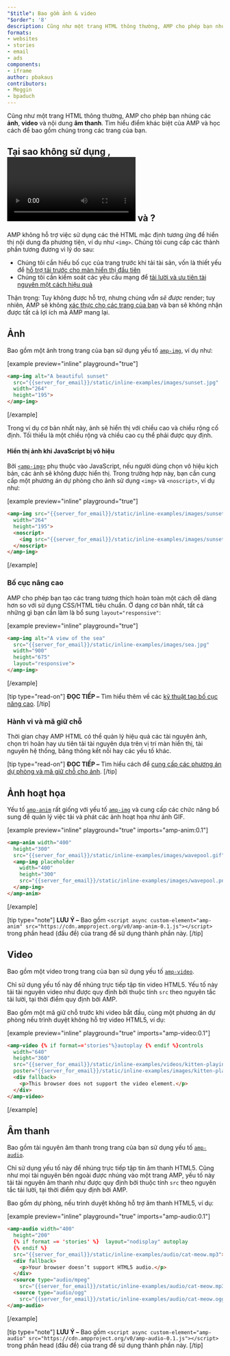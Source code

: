 ```yaml
---
"$title": Bao gồm ảnh & video
"$order": '8'
description: Cũng như một trang HTML thông thường, AMP cho phép bạn nhúng các ảnh, video và nội dung âm thanh. Tìm hiểu điểm khác biệt của AMP và học cách để...
formats:
- websites
- stories
- email
- ads
components:
- iframe
author: pbakaus
contributors:
- Meggin
- bpaduch
---
```


Cũng như một trang HTML thông thường, AMP cho phép bạn nhúng các **ảnh**, **video** và nội dung **âm thanh**. Tìm hiểu điểm khác biệt của AMP và học cách để bao gồm chúng trong các trang của bạn.

## Tại sao không sử dụng <code><img></code>, <code><video></code> và <code><audio></code>?

AMP không hỗ trợ việc sử dụng các thẻ HTML mặc định tương ứng để hiển thị nội dung đa phương tiện, ví dụ như `<img>`. Chúng tôi cung cấp các thành phần tương đương vì lý do sau:

- Chúng tôi cần hiểu bố cục của trang trước khi tải tài sản, vốn là thiết yếu để [hỗ trợ tải trước cho màn hiển thị đầu tiên](../../../../about/how-amp-works.html#size-all-resources-statically)
- Chúng tôi cần kiểm soát các yêu cầu mạng để [tải lười và ưu tiên tài nguyên một cách hiệu quả](../../../../about/how-amp-works.html#prioritize-resource-loading)

Thận trọng: Tuy không được hỗ trợ, nhưng chúng *vẫn sẽ được* render; tuy nhiên, AMP sẽ không [xác thực cho các trang của bạn](../../../../documentation/guides-and-tutorials/learn/validation-workflow/validate_amp.md) và bạn sẽ không nhận được tất cả lợi ích mà AMP mang lại.

## Ảnh

Bao gồm một ảnh trong trang của bạn sử dụng yếu tố [`amp-img`](../../../../documentation/components/reference/amp-img.md), ví dụ như:

[example preview="inline" playground="true"]
```html
<amp-img alt="A beautiful sunset"
  src="{{server_for_email}}/static/inline-examples/images/sunset.jpg"
  width="264"
  height="195">
</amp-img>
```
[/example]

Trong ví dụ cơ bản nhất này, ảnh sẽ hiển thị với chiều cao và chiều rộng cố định. Tối thiểu là một chiều rộng và chiều cao cụ thể phải được quy định.

#### Hiển thị ảnh khi JavaScript bị vô hiệu

Bởi [`<amp-img>`](../../../../documentation/components/reference/amp-img.md) phụ thuộc vào JavaScript, nếu người dùng chọn vô hiệu kịch bản, các ảnh sẽ không được hiển thị. Trong trường hợp này, bạn cần cung cấp một phương án dự phòng cho ảnh sử dụng `<img>` và `<noscript>`, ví dụ như:

[example preview="inline" playground="true"]
```html
<amp-img src="{{server_for_email}}/static/inline-examples/images/sunset.jpg"
  width="264"
  height="195">
  <noscript>
    <img src="{{server_for_email}}/static/inline-examples/images/sunset.jpg" width="264" height="195" />
  </noscript>
</amp-img>
```
[/example]

### Bố cục nâng cao

AMP cho phép bạn tạo các trang tương thích hoàn toàn một cách dễ dàng hơn so với sử dụng CSS/HTML tiêu chuẩn. Ở dạng cơ bản nhất, tất cả những gì bạn cần làm là bổ sung `layout="responsive"`:

[example preview="inline" playground="true"]
```html
<amp-img alt="A view of the sea"
  src="{{server_for_email}}/static/inline-examples/images/sea.jpg"
  width="900"
  height="675"
  layout="responsive">
</amp-img>
```
[/example]

[tip type="read-on"] **ĐỌC TIẾP –** Tìm hiểu thêm về các [kỹ thuật tạo bố cục nâng cao](../../../../documentation/guides-and-tutorials/develop/style_and_layout/control_layout.md). [/tip]

### Hành vi và mã giữ chỗ

Thời gian chạy AMP HTML có thể quản lý hiệu quả các tài nguyên ảnh, chọn trì hoãn hay ưu tiên tải tài nguyên dựa trên vị trí màn hiển thị, tài nguyên hệ thống, băng thông kết nối hay các yếu tố khác.

[tip type="read-on"] **ĐỌC TIẾP –** Tìm hiểu cách để [cung cấp các phương án dự phòng và mã giữ chỗ cho ảnh](../../../../documentation/guides-and-tutorials/develop/style_and_layout/placeholders.md). [/tip]

## Ảnh hoạt họa

Yếu tố [`amp-anim`](../../../../documentation/components/reference/amp-anim.md) rất giống với yếu tố [`amp-img`](../../../../documentation/components/reference/amp-img.md) và cung cấp các chức năng bổ sung để quản lý việc tải và phát các ảnh hoạt họa như ảnh GIF.

[example preview="inline" playground="true" imports="amp-anim:0.1"]
```html
<amp-anim width="400"
  height="300"
  src="{{server_for_email}}/static/inline-examples/images/wavepool.gif">
  <amp-img placeholder
    width="400"
    height="300"
    src="{{server_for_email}}/static/inline-examples/images/wavepool.png">
  </amp-img>
</amp-anim>
```
[/example]

[tip type="note"] **LƯU Ý –** Bao gồm `<script async custom-element="amp-anim" src="https://cdn.ampproject.org/v0/amp-anim-0.1.js"></script>` trong phần head (đầu đề) của trang để sử dụng thành phần này. [/tip]

## Video

Bao gồm một video trong trang của bạn sử dụng yếu tố [`amp-video`](../../../../documentation/components/reference/amp-video.md).

Chỉ sử dụng yếu tố này để nhúng trực tiếp tập tin video HTML5. Yếu tố này tải tài nguyên video như được quy định bởi thuộc tính `src` theo nguyên tắc tải lười, tại thời điểm quy định bởi AMP.

Bao gồm một mã giữ chỗ trước khi video bắt đầu, cùng một phương án dự phòng nếu trình duyệt không hỗ trợ video HTML5, ví dụ:

[example preview="inline" playground="true" imports="amp-video:0.1"]
```html
<amp-video {% if format=='stories'%}autoplay {% endif %}controls
  width="640"
  height="360"
  src="{{server_for_email}}/static/inline-examples/videos/kitten-playing.mp4"
  poster="{{server_for_email}}/static/inline-examples/images/kitten-playing.png">
  <div fallback>
    <p>This browser does not support the video element.</p>
  </div>
</amp-video>
```
[/example]

## Âm thanh

Bao gồm tài nguyên âm thanh trong trang của bạn sử dụng yếu tố [`amp-audio`](../../../../documentation/components/reference/amp-audio.md).

Chỉ sử dụng yếu tố này để nhúng trực tiếp tập tin âm thanh HTML5. Cũng như mọi tài nguyên bên ngoài được nhúng vào một trang AMP, yếu tố này tải tài nguyên âm thanh như được quy định bởi thuộc tính `src` theo nguyên tắc tải lười, tại thời điểm quy định bởi AMP.

Bao gồm dự phòng, nếu trình duyệt không hỗ trợ âm thanh HTML5, ví dụ:

[example preview="inline" playground="true" imports="amp-audio:0.1"]
```html
<amp-audio width="400"
  height="200"
  {% if format == 'stories' %}  layout="nodisplay" autoplay
  {% endif %}
  src="{{server_for_email}}/static/inline-examples/audio/cat-meow.mp3">
  <div fallback>
    <p>Your browser doesn’t support HTML5 audio.</p>
  </div>
  <source type="audio/mpeg"
    src="{{server_for_email}}/static/inline-examples/audio/cat-meow.mp3">
  <source type="audio/ogg"
    src="{{server_for_email}}/static/inline-examples/audio/cat-meow.ogg">
</amp-audio>
```
[/example]

[tip type="note"] **LƯU Ý –** Bao gồm `<script async custom-element="amp-audio" src="https://cdn.ampproject.org/v0/amp-audio-0.1.js"></script>` trong phần head (đầu đề) của trang để sử dụng thành phần này. [/tip]

